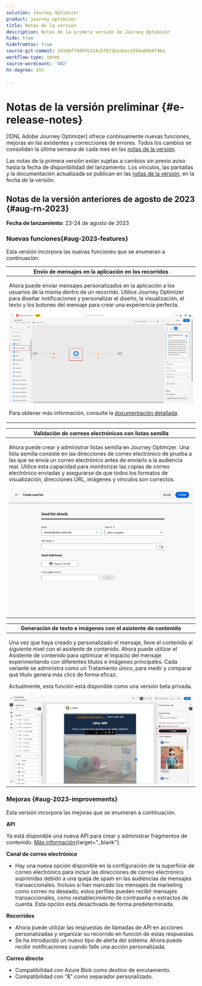 ```yaml
---
solution: Journey Optimizer
product: journey optimizer
title: Notas de la versión
description: Notas de la primera versión de Journey Optimizer
hide: true
hidefromtoc: true
source-git-commit: 3d166f79d9f6334c6f873ba3eecd264a60b8f4ba
workflow-type: tm+mt
source-wordcount: '402'
ht-degree: 41%

---
```


# Notas de la versión preliminar {#e-release-notes}

[!DNL Adobe Journey Optimizer] ofrece continuamente nuevas funciones, mejoras en las existentes y correcciones de errores. Todos los cambios se consolidan la última semana de cada mes en las [notas de la versión](release-notes.md).

Las notas de la primera versión están sujetas a cambios sin previo aviso hasta la fecha de disponibilidad del lanzamiento. Los vínculos, las pantallas y la documentación actualizada se publican en las [notas de la versión](release-notes.md), en la fecha de la versión.

## Notas de la versión anteriores de agosto de 2023 {#aug-rn-2023}

**Fecha de lanzamiento**: 23-24 de agosto de 2023

### Nuevas funciones{#aug-2023-features}

Esta versión incorpora las nuevas funciones que se enumeran a continuación.

<table>
<thead>
<tr>
<th><strong>Envío de mensajes en la aplicación en los recorridos</strong><br/></th>
</tr>
</thead>
<tbody>
<tr>
<td>
<p>Ahora puede enviar mensajes personalizados en la aplicación a los usuarios de la misma dentro de un recorrido. Utilice Journey Optimizer para diseñar notificaciones y personalizar el diseño, la visualización, el texto y los botones del mensaje para crear una experiencia perfecta.</p>
<img src="assets/in_app_journey_1.png"/>
<p>Para obtener más información, consulte la <a href="../in-app/get-started-in-app.md">documentación detallada</a>.</p>
</tr>
</tbody>
</table>


<table>
<thead>
<tr>
<th><strong>Validación de correos electrónicos con listas semilla</strong><br/></th>
</tr>
</thead>
<tbody>
<tr>
<td>
<p>Ahora puede crear y administrar listas semilla en Journey Optimizer. Una lista semilla consiste en las direcciones de correo electrónico de prueba a las que se envía un correo electrónico antes de enviarlo a la audiencia real. Utilice esta capacidad para monitorizar las copias de correo electrónico enviadas y asegurarse de que todos los formatos de visualización, direcciones URL, imágenes y vínculos son correctos.</p>
<img src="../configuration/assets/seed-list-details.png">
<!--p>For more information, refer to the <a href="../audience/get-started-audience-orchestration.md">detailed documentation</a>.</p-->
</td>
</tr>
</tbody>
</table>


<table>
<thead>
<tr>
<th><strong>Generación de texto e imágenes con el asistente de contenido</strong><br/></th>
</tr>
</thead>
<tbody>
<tr>
<td>
<p>Una vez que haya creado y personalizado el mensaje, lleve el contenido al siguiente nivel con el asistente de contenido. Ahora puede utilizar el Asistente de contenido para optimizar el impacto del mensaje experimentando con diferentes títulos e imágenes principales. Cada variante se administra como un Tratamiento único, para medir y comparar qué título genera más clics de forma eficaz.</p>
<p>Actualmente, esta función está disponible como una versión beta privada.</p>
<img src="assets/gen-ai-image-2.png"/>
<!--p>For more information, refer to the <a href="../start/search-filter-categorize.md#tags">detailed documentation</a>.</p-->
</td>
</tr>
</tbody>
</table>



### Mejoras {#aug-2023-improvements}

Esta versión incorpora las mejoras que se enumeran a continuación.

**API**

Ya está disponible una nueva API para crear y administrar fragmentos de contenido. [Más información](https://developer.adobe.com/journey-optimizer-apis/references/content-templates/#tag/Content-fragment-API){target="_blank"}.

**Canal de correo electrónico**

* Hay una nueva opción disponible en la configuración de la superficie de correo electrónico para incluir las direcciones de correo electrónico suprimidas debido a una queja de spam en las audiencias de mensajes transaccionales. Incluso si han marcado los mensajes de marketing como correo no deseado, estos perfiles pueden recibir mensajes transaccionales, como restablecimiento de contraseña o extractos de cuenta. Esta opción está desactivada de forma predeterminada.

**Recorridos**

* Ahora puede utilizar las respuestas de llamadas de API en acciones personalizadas y organizar su recorrido en función de estas respuestas.
* Se ha introducido un nuevo tipo de alerta del sistema. Ahora puede recibir notificaciones cuando falle una acción personalizada.


**Correo directo**

* Compatibilidad con Azure Blob como destino de enrutamiento.
* Compatibilidad con &quot;&amp;&quot; como separador personalizado.